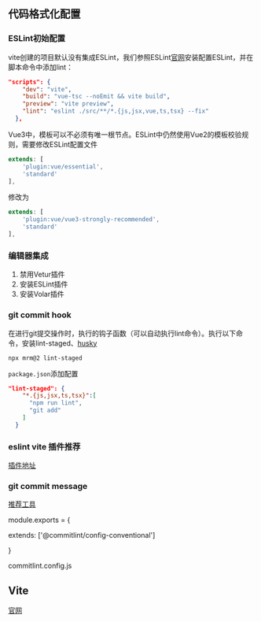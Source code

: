 ## 代码格式化配置

### ESLint初始配置

vite创建的项目默认没有集成ESLint，我们参照ESLint[官网](https://eslint.org/docs/latest/user-guide/getting-started)安装配置ESLint，并在脚本命令中添加lint：

```json
"scripts": {
    "dev": "vite",
    "build": "vue-tsc --noEmit && vite build",
    "preview": "vite preview",
    "lint": "eslint ./src/**/*.{js,jsx,vue,ts,tsx} --fix"
  },
```

Vue3中，模板可以不必须有唯一根节点。ESLint中仍然使用Vue2的模板校验规则，需要修改ESLint配置文件

```js
extends: [
    'plugin:vue/essential',
    'standard'
],
```

修改为

```js
extends: [
    'plugin:vue/vue3-strongly-recommended',
    'standard'
],
```

### 编辑器集成

1. 禁用Vetur插件
2. 安装ESLint插件
3. 安装Volar插件



### git commit hook

在进行git提交操作时，执行的钩子函数（可以自动执行lint命令）。执行以下命令，安装lint-staged、[husky](https://github.com/typicode/husky)

```
npx mrm@2 lint-staged
```

`package.json`添加配置

```json
"lint-staged": {
    "*.{js,jsx,ts,tsx}":[
      "npm run lint",
      "git add"
    ]
  }
```

### eslint vite 插件推荐

[插件地址](https://github.com/gxmari007/vite-plugin-eslint)

### git commit message

[推荐工具](https://github.com/conventional-changelog/commitlint)

module.exports = {

 extends: ['@commitlint/config-conventional']

}

commitlint.config.js



## Vite

[官网](https://cn.vitejs.dev/)



